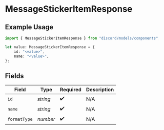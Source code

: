 # MessageStickerItemResponse

## Example Usage

```typescript
import { MessageStickerItemResponse } from "discord/models/components";

let value: MessageStickerItemResponse = {
    id: "<value>",
    name: "<value>",
};
```

## Fields

| Field              | Type               | Required           | Description        |
| ------------------ | ------------------ | ------------------ | ------------------ |
| `id`               | *string*           | :heavy_check_mark: | N/A                |
| `name`             | *string*           | :heavy_check_mark: | N/A                |
| `formatType`       | *number*           | :heavy_check_mark: | N/A                |